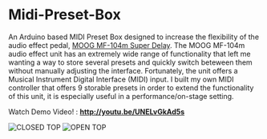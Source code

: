# Midi-Preset-Box
An Arduino based MIDI Preset Box designed to increase the flexibility of the audio effect pedal, <a href="http://www.moogmusic.com/products/moogerfoogers/mf-104m-super-delay" target="_blank">MOOG MF-104m Super Delay</a>.
The MOOG MF-104m audio effect unit has an extremely wide range of functionality that left me wanting a way to store several presets and quickly switch beteween them without manually adjusting the interface. Fortunately, the unit offers a Musical Instrument Digital Interface (MIDI) input. I built my own MIDI controller that offers 9 storable presets in order to extend the functionality of this unit, it is especially useful in a performance/on-stage setting.

Watch Demo Video! : 
<b><a href = "http://youtu.be/UNELvGkAd5s" target="_blank"> http://youtu.be/UNELvGkAd5s </a></b>

![CLOSED TOP](https://cloud.githubusercontent.com/assets/6580936/5990988/86cab1b4-a995-11e4-9c31-6cabbe52113c.jpg)
![OPEN TOP](https://cloud.githubusercontent.com/assets/6580936/5990989/894e9c7a-a995-11e4-80bc-a09710ebc565.jpg)
